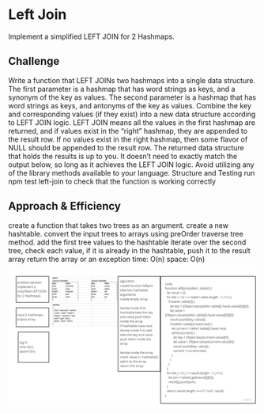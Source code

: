 # Left Join

Implement a simplified LEFT JOIN for 2 Hashmaps.

## Challenge

Write a function that LEFT JOINs two hashmaps into a single data structure.
The first parameter is a hashmap that has word strings as keys, and a synonym of the key as values.
The second parameter is a hashmap that has word strings as keys, and antonyms of the key as values.
Combine the key and corresponding values (if they exist) into a new data structure according to LEFT JOIN logic.
LEFT JOIN means all the values in the first hashmap are returned, and if values exist in the “right” hashmap, they are appended to the result row. If no values exist in the right hashmap, then some flavor of NULL should be appended to the result row.
The returned data structure that holds the results is up to you. It doesn’t need to exactly match the output below, so long as it achieves the LEFT JOIN logic.
Avoid utilizing any of the library methods available to your language.
Structure and Testing
run npm test left-join to check that the function is working correctly

## Approach & Efficiency

create a function that takes two trees as an argument.
create a new hashtable.
convert the input trees to arrays using preOrder traverse tree method.
add the first tree values to the hashtable
iterate over the second tree, check each value, if it is already in the hashtable, push it to the result array
return the array or an exception
time: O(n)
space: O(n)

![Left Join](../assest/challenge33.jpg)